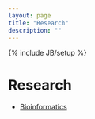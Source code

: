 ```yaml
---
layout: page
title: "Research"
description: ""
---
```

{% include JB/setup %}

# Research

* [Bioinformatics](./bioinformatics.html)

